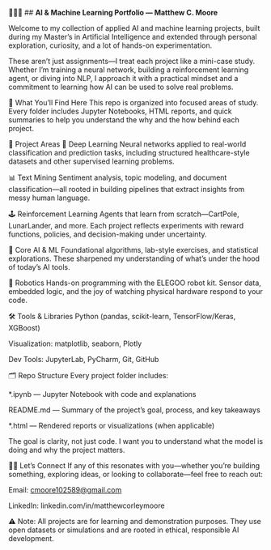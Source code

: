 👨🏾‍💻 ## **AI & Machine Learning Portfolio — Matthew C. Moore**


Welcome to my collection of applied AI and machine learning projects, built during my Master’s in Artificial Intelligence and extended through personal exploration, curiosity, and a lot of hands-on experimentation.

These aren’t just assignments—I treat each project like a mini-case study. Whether I’m training a neural network, building a reinforcement learning agent, or diving into NLP, I approach it with a practical mindset and a commitment to learning how AI can be used to solve real problems.

🧭 What You’ll Find Here
This repo is organized into focused areas of study. Every folder includes Jupyter Notebooks, HTML reports, and quick summaries to help you understand the why and the how behind each project.

📂 Project Areas
🧠 Deep Learning
Neural networks applied to real-world classification and prediction tasks, including structured healthcare-style datasets and other supervised learning problems.

📊 Text Mining
Sentiment analysis, topic modeling, and document classification—all rooted in building pipelines that extract insights from messy human language.

🕹️ Reinforcement Learning
Agents that learn from scratch—CartPole, LunarLander, and more. Each project reflects experiments with reward functions, policies, and decision-making under uncertainty.

🧮 Core AI & ML
Foundational algorithms, lab-style exercises, and statistical explorations. These sharpened my understanding of what’s under the hood of today’s AI tools.

🤖 Robotics
Hands-on programming with the ELEGOO robot kit. Sensor data, embedded logic, and the joy of watching physical hardware respond to your code.

🛠️ Tools & Libraries
Python (pandas, scikit-learn, TensorFlow/Keras, XGBoost)

Visualization: matplotlib, seaborn, Plotly

Dev Tools: JupyterLab, PyCharm, Git, GitHub

🗂️ Repo Structure
Every project folder includes:

*.ipynb — Jupyter Notebook with code and explanations

README.md — Summary of the project’s goal, process, and key takeaways

*.html — Rendered reports or visualizations (when applicable)

The goal is clarity, not just code. I want you to understand what the model is doing and why the project matters.

👋🏾 Let’s Connect
If any of this resonates with you—whether you’re building something, exploring ideas, or looking to collaborate—feel free to reach out:

Email: cmoore102589@gmail.com

LinkedIn: linkedin.com/in/matthewcorleymoore

⚠️ Note: All projects are for learning and demonstration purposes. They use open datasets or simulations and are rooted in ethical, responsible AI development.
